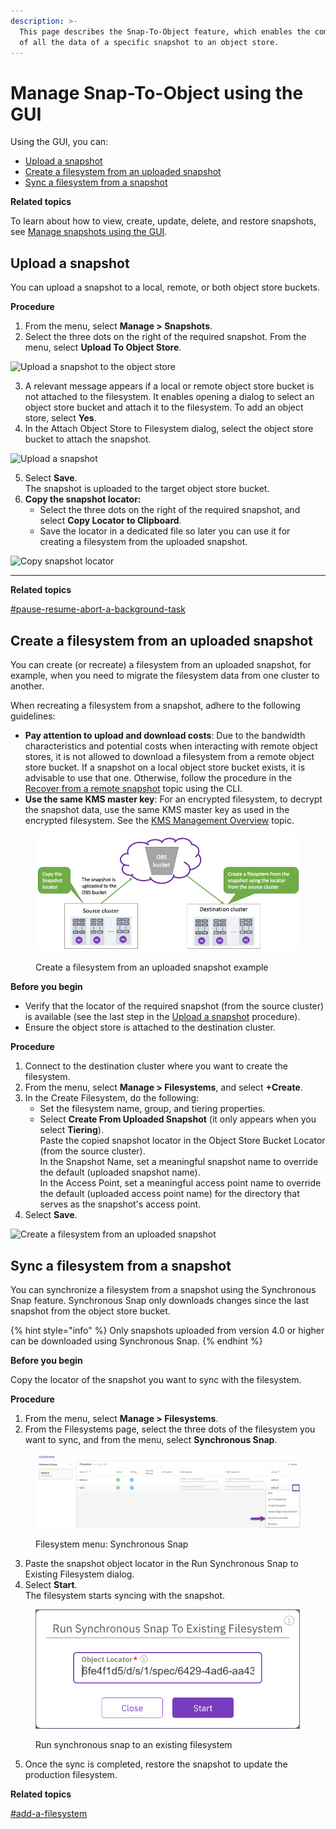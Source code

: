 ```yaml
---
description: >-
  This page describes the Snap-To-Object feature, which enables the committing
  of all the data of a specific snapshot to an object store.
---
```


# Manage Snap-To-Object using the GUI

Using the GUI, you can:

* [Upload a snapshot](snap-to-obj.md#upload-a-snapshot)
* [Create a filesystem from an uploaded snapshot](snap-to-obj.md#create-a-filesystem-from-an-uploaded-snapshot)
* [Sync a filesystem from a snapshot](snap-to-obj.md#sync-a-filesystem-from-a-snapshot)

**Related topics**

To learn about how to view, create, update, delete, and restore snapshots, see [Manage snapshots using the GUI](../snapshots/snapshots.md).

## Upload a snapshot

You can upload a snapshot to a local, remote, or both object store buckets.

**Procedure**

1. From the menu, select **Manage > Snapshots**.
2. Select the three dots on the right of the required snapshot. From the menu, select **Upload To Object Store**.

![Upload a snapshot to the object store](../../.gitbook/assets/wmng\_upload\_snapshot\_menu.png)

3. A relevant message appears if a local or remote object store bucket is not attached to the filesystem. It enables opening a dialog to select an object store bucket and attach it to the filesystem. To add an object store, select **Yes**.
4. In the Attach Object Store to Filesystem dialog, select the object store bucket to attach the snapshot.

![Upload a snapshot](../../.gitbook/assets/wmng\_upload\_snapshot.png)

5. Select **Save**.\
   The snapshot is uploaded to the target object store bucket.
6. **Copy the snapshot locator:**
   * Select the three dots on the right of the required snapshot, and select **Copy Locator to Clipboard**.
   * Save the locator in a dedicated file so later you can use it for creating a filesystem from the uploaded snapshot.

![Copy snapshot locator](../../.gitbook/assets/wmng\_copy\_snapshot\_locator.gif)

***

**Related topics**

[#pause-resume-abort-a-background-task](../../operation-guide/background-tasks/#pause-resume-abort-a-background-task "mention")

## Create a filesystem from an uploaded snapshot

You can create (or recreate) a filesystem from an uploaded snapshot, for example, when you need to migrate the filesystem data from one cluster to another.

When recreating a filesystem from a snapshot, adhere to the following guidelines:

* **Pay attention to upload and download costs**: Due to the bandwidth characteristics and potential costs when interacting with remote object stores, it is not allowed to download a filesystem from a remote object store bucket. If a snapshot on a local object store bucket exists, it is advisable to use that one. Otherwise, follow the procedure in the [Recover from a remote snapshot](snap-to-obj-1.md#recover-from-a-remote-snapshot) topic using the CLI.
* **Use the same KMS master key**: For an encrypted filesystem, to decrypt the snapshot data, use the same KMS master key as used in the encrypted filesystem. See the [KMS Management Overview](../../operation-guide/security/kms-management/#overview) topic.

<figure><img src="../../.gitbook/assets/Filesystem_from_snapshot.png" alt=""><figcaption><p>Create a filesystem from an uploaded snapshot example</p></figcaption></figure>

**Before you begin**

* Verify that the locator of the required snapshot (from the source cluster) is available (see the last step in the [Upload a snapshot](snap-to-obj.md#upload-a-snapshot) procedure).
* Ensure the object store is attached to the destination cluster.

**Procedure**

1. Connect to the destination cluster where you want to create the filesystem.
2. From the menu, select **Manage > Filesystems**, and select **+Create**.
3. In the Create Filesystem, do the following:
   * Set the filesystem name, group, and tiering properties.
   * Select **Create From Uploaded Snapshot** (it only appears when you select **Tiering**).\
     Paste the copied snapshot locator in the Object Store Bucket Locator (from the source cluster).\
     In the Snapshot Name, set a meaningful snapshot name to override the default (uploaded snapshot name).\
     In the Access Point, set a meaningful access point name to override the default (uploaded access point name) for the directory that serves as the snapshot's access point.
4. Select **Save**.

![Create a filesystem from an uploaded snapshot](../../.gitbook/assets/Create\_fs\_from\_snapshot\_animated.gif)

## Sync a filesystem from a snapshot <a href="#sync-a-filesystem-from-a-snapshot" id="sync-a-filesystem-from-a-snapshot"></a>

You can synchronize a filesystem from a snapshot using the Synchronous Snap feature. Synchronous Snap only downloads changes since the last snapshot from the object store bucket.

{% hint style="info" %}
Only snapshots uploaded from version 4.0 or higher can be downloaded using Synchronous Snap.
{% endhint %}

**Before you begin**

Copy the locator of the snapshot you want to sync with the filesystem.

**Procedure**

1. From the menu, select **Manage > Filesystems**.
2. From the Filesystems page, select the three dots of the filesystem you want to sync, and from the menu, select **Synchronous Snap**.

<figure><img src="../../.gitbook/assets/wmng_run_synchronous_snap_menu.png" alt=""><figcaption><p>Filesystem menu: Synchronous Snap</p></figcaption></figure>

3. Paste the snapshot object locator in the Run Synchronous Snap to Existing Filesystem dialog.
4. Select **Start**.\
   The filesystem starts syncing with the snapshot.

<figure><img src="../../.gitbook/assets/wmng_run_synchronous_snap.png" alt=""><figcaption><p>Run synchronous snap to an existing filesystem</p></figcaption></figure>

5. Once the sync is completed, restore the snapshot to update the production filesystem.

**Related topics**

[#add-a-filesystem](../managing-filesystems/managing-filesystems.md#add-a-filesystem "mention")
